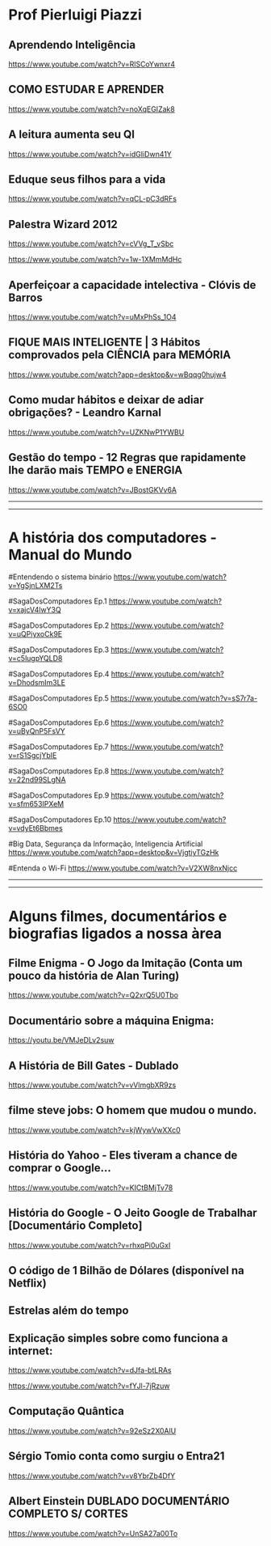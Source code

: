 # Prof Pierluigi Piazzi
## Aprendendo Inteligência  

https://www.youtube.com/watch?v=RlSCoYwnxr4

## COMO ESTUDAR E APRENDER

https://www.youtube.com/watch?v=noXqEGIZak8

## A leitura aumenta seu QI

https://www.youtube.com/watch?v=idGIiDwn41Y

## Eduque seus filhos para a vida 

https://www.youtube.com/watch?v=qCL-pC3dRFs 

## Palestra Wizard 2012

https://www.youtube.com/watch?v=cVVg_T_vSbc

https://www.youtube.com/watch?v=1w-1XMmMdHc

## Aperfeiçoar a capacidade intelectiva - Clóvis de Barros 

https://www.youtube.com/watch?v=uMxPhSs_1O4 

## FIQUE MAIS INTELIGENTE | 3 Hábitos comprovados pela CIÊNCIA para MEMÓRIA 

https://www.youtube.com/watch?app=desktop&v=wBqqg0hujw4

## Como mudar hábitos e deixar de adiar obrigações? - Leandro Karnal

https://www.youtube.com/watch?v=UZKNwP1YWBU

## Gestão do tempo - 12 Regras que rapidamente lhe darão mais TEMPO e ENERGIA

https://www.youtube.com/watch?v=JBostGKVv6A

---
---
# A história dos computadores - Manual do Mundo 

#Entendendo o sistema binário 
    https://www.youtube.com/watch?v=YgSjnLXM2Ts

#SagaDosComputadores Ep.1 
    https://www.youtube.com/watch?v=xajcV4lwY3Q

#SagaDosComputadores Ep.2 
    https://www.youtube.com/watch?v=uQPiyxoCk9E

#SagaDosComputadores Ep.3
    https://www.youtube.com/watch?v=c5lugpYQLD8

#SagaDosComputadores Ep.4 
    https://www.youtube.com/watch?v=DhodsmIm3LE

#SagaDosComputadores Ep.5 
    https://www.youtube.com/watch?v=sS7r7a-6SO0

#SagaDosComputadores Ep.6
    https://www.youtube.com/watch?v=uByQnP5FsVY

#SagaDosComputadores Ep.7
    https://www.youtube.com/watch?v=rS1SgcjYbIE

#SagaDosComputadores Ep.8
    https://www.youtube.com/watch?v=22nd99SLgNA

#SagaDosComputadores Ep.9
    https://www.youtube.com/watch?v=sfm653IPXeM

#SagaDosComputadores Ep.10
    https://www.youtube.com/watch?v=vdyEt6Bbmes

#Big Data, Segurança da Informação, Inteligencia Artificial
    https://www.youtube.com/watch?app=desktop&v=VjgtiyTGzHk 

#Entenda o Wi-Fi
    https://www.youtube.com/watch?v=V2XW8nxNjcc
     
---
---

# Alguns filmes, documentários e biografias ligados a nossa àrea

## Filme Enigma - O Jogo da Imitação (Conta um pouco da história de Alan Turing)
https://www.youtube.com/watch?v=Q2xrQ5U0Tbo


## Documentário sobre a máquina Enigma: 

https://youtu.be/VMJeDLv2suw 


## A História de Bill Gates - Dublado

https://www.youtube.com/watch?v=vVlmgbXR9zs 


## filme steve jobs: O homem que mudou o mundo.

https://www.youtube.com/watch?v=kjWywVwXXc0

## História do Yahoo - Eles tiveram a chance de comprar o Google... 

https://www.youtube.com/watch?v=KICtBMjTv78

## História do Google - O Jeito Google de Trabalhar [Documentário Completo] 

https://www.youtube.com/watch?v=rhxqPi0uGxI 


## O código de 1 Bilhão de Dólares (disponível na Netflix)

## Estrelas além do tempo 

## Explicação simples sobre como funciona a internet: 

https://www.youtube.com/watch?v=dJfa-btLRAs


https://www.youtube.com/watch?v=fYJl-7jRzuw


## Computação Quântica 

https://www.youtube.com/watch?v=92eSz2X0AlU


## Sérgio Tomio conta como surgiu o Entra21

https://www.youtube.com/watch?v=v8YbrZb4DfY


## Albert Einstein DUBLADO DOCUMENTÁRIO COMPLETO S/ CORTES

https://www.youtube.com/watch?v=UnSA27a00To 